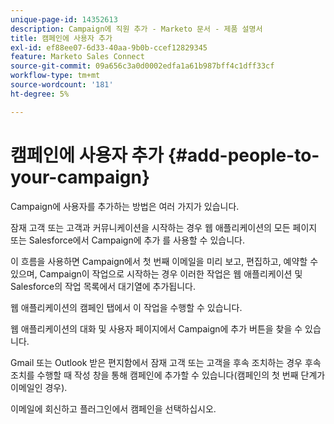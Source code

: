 ```yaml
---
unique-page-id: 14352613
description: Campaign에 직원 추가 - Marketo 문서 - 제품 설명서
title: 캠페인에 사용자 추가
exl-id: ef88ee07-6d33-40aa-9b0b-ccef12829345
feature: Marketo Sales Connect
source-git-commit: 09a656c3a0d0002edfa1a61b987bff4c1dff33cf
workflow-type: tm+mt
source-wordcount: '181'
ht-degree: 5%

---
```


# 캠페인에 사용자 추가 {#add-people-to-your-campaign}

Campaign에 사용자를 추가하는 방법은 여러 가지가 있습니다.

잠재 고객 또는 고객과 커뮤니케이션을 시작하는 경우 웹 애플리케이션의 모든 페이지 또는 Salesforce에서 Campaign에 추가 를 사용할 수 있습니다.

이 흐름을 사용하면 Campaign에서 첫 번째 이메일을 미리 보고, 편집하고, 예약할 수 있으며, Campaign이 작업으로 시작하는 경우 이러한 작업은 웹 애플리케이션 및 Salesforce의 작업 목록에서 대기열에 추가됩니다.

웹 애플리케이션의 캠페인 탭에서 이 작업을 수행할 수 있습니다.

웹 애플리케이션의 대화 및 사용자 페이지에서 Campaign에 추가 버튼을 찾을 수 있습니다.

Gmail 또는 Outlook 받은 편지함에서 잠재 고객 또는 고객을 후속 조치하는 경우 후속 조치를 수행할 때 작성 창을 통해 캠페인에 추가할 수 있습니다(캠페인의 첫 번째 단계가 이메일인 경우).

이메일에 회신하고 플러그인에서 캠페인을 선택하십시오.
